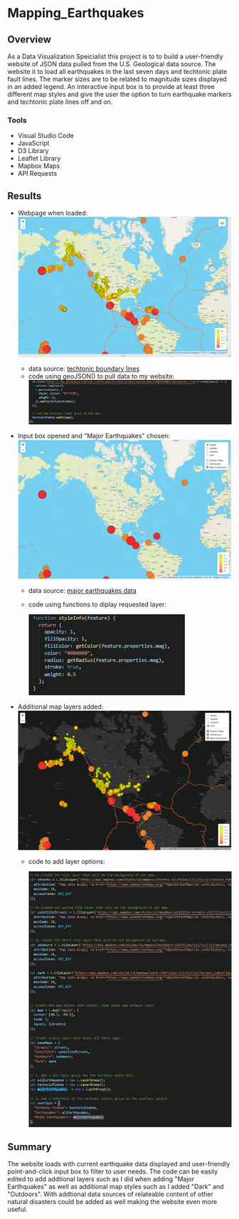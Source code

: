 # Mapping_Earthquakes

## Overview
As a Data Visualization Speicialist this project is to to build a user-friendly website of JSON data pulled from the U.S. Geological data source. The website it to load all earthquakes in the last seven days and techtonic plate fault lines. The marker sizes are to be related to magnitude sizes displayed in an added legend. An interactive input box is to provide at least three different map styles and give the user the option to turn earthquake markers and techtonic plate lines off and on.

### Tools
- Visual Studio Code
- JavaScript
- D3 Library
- Leaflet Library
- Mapbox Maps
- API Requests

## Results
- Webpage when loaded:
![loaded](https://github.com/LauraHaq/Mapping_Earthquakes/blob/main/static/images/initial_webpage.png)

  - data source:
[techtonic boundary lines](https://github.com/fraxen/tectonicplates/blob/master/GeoJSON/PB2002_boundaries.json)
  - code using geoJSON() to pull data to my website:
![VS](https://github.com/LauraHaq/Mapping_Earthquakes/blob/main/static/images/getJSONplates.png)

- Input box opened and "Major Earthquakes" chosen:
![majorEarthquakes](https://github.com/LauraHaq/Mapping_Earthquakes/blob/main/static/images/major_earthquakes.png)

  - data source:
[major earthquakes data](https://earthquake.usgs.gov/earthquakes/feed/v1.0/summary/4.5_week.geojson)
  - code using functions to diplay requested layer:
 
    ![vs2](https://github.com/LauraHaq/Mapping_Earthquakes/blob/main/static/images/getfunctions.png)

- Additional map layers added:
![darkoption](https://github.com/LauraHaq/Mapping_Earthquakes/blob/main/static/images/dark_layer.png)
  
  - code to add layer options:
  
    ![layers](https://github.com/LauraHaq/Mapping_Earthquakes/blob/main/static/images/layers.png)
 

## Summary
The website loads with current earthquake data displayed and user-friendly point-and-click input box to filter to user needs. The code can be easily edited to add addtional layers such as I did when adding "Major Earthquakes" as well as additional map styles such as I added "Dark" and "Outdoors". With addtional data sources of relateable content of other natural disasters could be added as well making the website even more useful.
